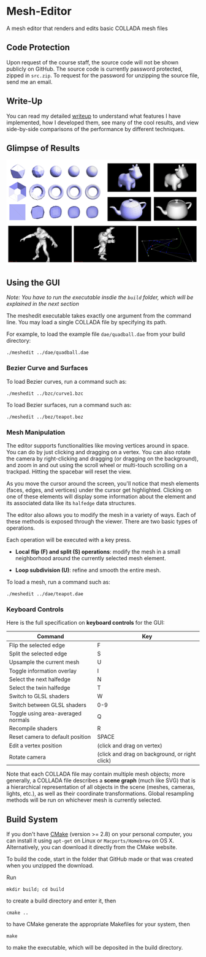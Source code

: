 # Mesh-Editor
A mesh editor that renders and edits basic COLLADA mesh files

## Code Protection

Upon request of the course staff, the source code will not be shown publicly on GitHub. The source code is currently password protected, zipped in `src.zip`. To request for the password for unzipping the source file, send me an email.

## Write-Up
You can read my detailed [writeup](https://michael-tu.github.io/Mesh-Editor/) to understand what features I have implemented, how I developed them, see many of the cool results, and view side-by-side comparisons of the performance by different techniques.

## Glimpse of Results

![Demo](docs/assets/img/demo.png)

## Using the GUI

_Note: You have to run the executable insdie the `build` folder, which will be explained in the next section_

The meshedit executable takes exactly one argument from the command line. You may load a single COLLADA file by specifying its path. 

For example, to load the example file `dae/quadball.dae` from your build directory:
    
```
./meshedit ../dae/quadball.dae
```

### Bezier Curve and Surfaces

To load Bezier curves, run a command such as:

```
./meshedit ../bzc/curve1.bzc
```

To load Bezier surfaces, run a command such as:

```
./meshedit ../bez/teapot.bez
```

### Mesh Manipulation

The editor supports functionalities like moving vertices around in space. You can do by just clicking and dragging on a vertex. You can also rotate the camera by right-clicking and dragging (or dragging on the background), and zoom in and out using the scroll wheel or multi-touch scrolling on a trackpad. Hitting the spacebar will reset the view. 

As you move the cursor around the screen, you'll notice that mesh elements (faces, edges, and vertices) under the cursor get highlighted. Clicking on one of these elements will display some information about the element and its associated data like its `halfedge` data structures.

The editor also allows you to modify the mesh in a variety of ways. Each of these methods is exposed through the viewer. There are two basic types of operations. 

Each operation will be executed with a key press.

- **Local flip (F) and split (S) operations**: modify the mesh in a small neighborhood around the currently selected mesh element.

- **Loop subdivision (U)**: refine and smooth the entire mesh.

To load a mesh, run a command such as:

```
./meshedit ../dae/teapot.dae
```

### Keyboard Controls

Here is the full specification on **keyboard controls** for the GUI:

Command | Key
------- | -----
Flip the selected edge  | F
Split the selected edge | S
Upsample the current mesh   | U
Toggle information overlay  | I
Select the next halfedge    | N
Select the twin halfedge    | T
Switch to GLSL shaders  | W
Switch between GLSL shaders | 0-9
Toggle using area-averaged normals  | Q
Recompile shaders   | R
Reset camera to default position    | SPACE
Edit a vertex position  | (click and drag on vertex)
Rotate camera   | (click and drag on background, or right click)


Note that each COLLADA file may contain multiple mesh objects; more generally, a COLLADA file describes a **scene graph** (much like SVG) that is a hierarchical representation of all objects in the scene (meshes, cameras, lights, etc.), as well as their coordinate transformations. Global resampling methods will be run on whichever mesh is currently selected.


## Build System

If you don't have [CMake](https://cmake.org) (version >= 2.8) on your personal computer, you can install it using `apt-get` on Linux or `Macports/Homebrew` on OS X. Alternatively, you can download it directly from the CMake website.

To build the code, start in the folder that GitHub made or that was created when you unzipped the download. 

Run
```
mkdir build; cd build
```

to create a build directory and enter it, then

```
cmake ..
```

to have CMake generate the appropriate Makefiles for your system, then

```
make 
```

to make the executable, which will be deposited in the build directory.

